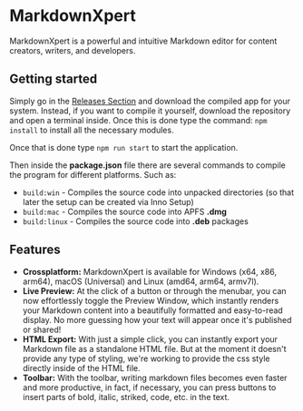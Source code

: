 # MarkdownXpert
MarkdownXpert is a powerful and intuitive Markdown editor for content creators, writers, and developers.

## Getting started
Simply go in the [Releases Section](https://github.com/lnzdev/markdownxpert/releases) and download the compiled app for your system.
Instead, if you want to compile it yourself, download the repository and open a terminal inside.
Once this is done type the command:
`npm install`
to install all the necessary modules.

Once that is done type
`npm run start`
to start the application.

Then inside the **package.json** file there are several commands to compile the program for different platforms.
Such as:
- `build:win` - Compiles the source code into unpacked directories (so that later the setup can be created via Inno Setup)
- `build:mac` - Compiles the source code into APFS **.dmg**
- `build:linux` - Compiles the source code into **.deb** packages

## Features
- **Crossplatform:** MarkdownXpert is available for Windows (x64, x86, arm64), macOS (Universal) and Linux (amd64, arm64, armv7l).
- **Live Preview:** At the click of a button or through the menubar, you can now effortlessly toggle the Preview Window, which instantly renders your Markdown content into a beautifully formatted and easy-to-read display. No more guessing how your text will appear once it's published or shared!
- **HTML Export:** With just a simple click, you can instantly export your Markdown file as a standalone HTML file. But at the moment it doesn't provide any type of styling, we're working to provide the css style directly inside of the HTML file.
- **Toolbar:** With the toolbar, writing markdown files becomes even faster and more productive, in fact, if necessary, you can press buttons to insert parts of bold, italic, striked, code, etc. in the text.